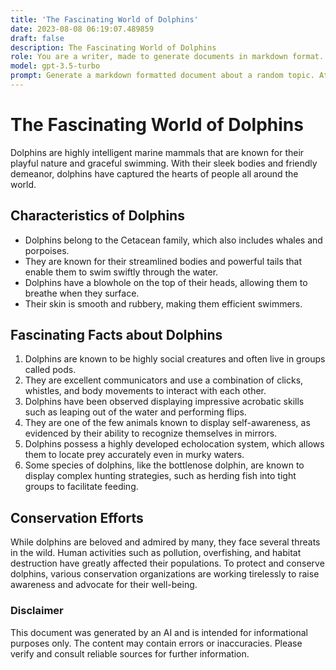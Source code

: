 ```yaml
---
title: 'The Fascinating World of Dolphins'
date: 2023-08-08 06:19:07.489859
draft: false
description: The Fascinating World of Dolphins
role: You are a writer, made to generate documents in markdown format. It is very important that all of the documents you generate are in valid markdown format.
model: gpt-3.5-turbo
prompt: Generate a markdown formatted document about a random topic. At the bottom, include a disclaimer explaining that the document was generated by you. The first line of the document should be the title. Make sure that the entire document is in proper markdown format, using a mix of various tags to make the document visually appealing.
---
```


# The Fascinating World of Dolphins

Dolphins are highly intelligent marine mammals that are known for their playful nature and graceful swimming. With their sleek bodies and friendly demeanor, dolphins have captured the hearts of people all around the world.

## Characteristics of Dolphins

- Dolphins belong to the Cetacean family, which also includes whales and porpoises.
- They are known for their streamlined bodies and powerful tails that enable them to swim swiftly through the water.
- Dolphins have a blowhole on the top of their heads, allowing them to breathe when they surface.
- Their skin is smooth and rubbery, making them efficient swimmers.

## Fascinating Facts about Dolphins

1. Dolphins are known to be highly social creatures and often live in groups called pods.
2. They are excellent communicators and use a combination of clicks, whistles, and body movements to interact with each other.
3. Dolphins have been observed displaying impressive acrobatic skills such as leaping out of the water and performing flips.
4. They are one of the few animals known to display self-awareness, as evidenced by their ability to recognize themselves in mirrors.
5. Dolphins possess a highly developed echolocation system, which allows them to locate prey accurately even in murky waters.
6. Some species of dolphins, like the bottlenose dolphin, are known to display complex hunting strategies, such as herding fish into tight groups to facilitate feeding.

## Conservation Efforts

While dolphins are beloved and admired by many, they face several threats in the wild. Human activities such as pollution, overfishing, and habitat destruction have greatly affected their populations. To protect and conserve dolphins, various conservation organizations are working tirelessly to raise awareness and advocate for their well-being.

### Disclaimer

This document was generated by an AI and is intended for informational purposes only. The content may contain errors or inaccuracies. Please verify and consult reliable sources for further information.